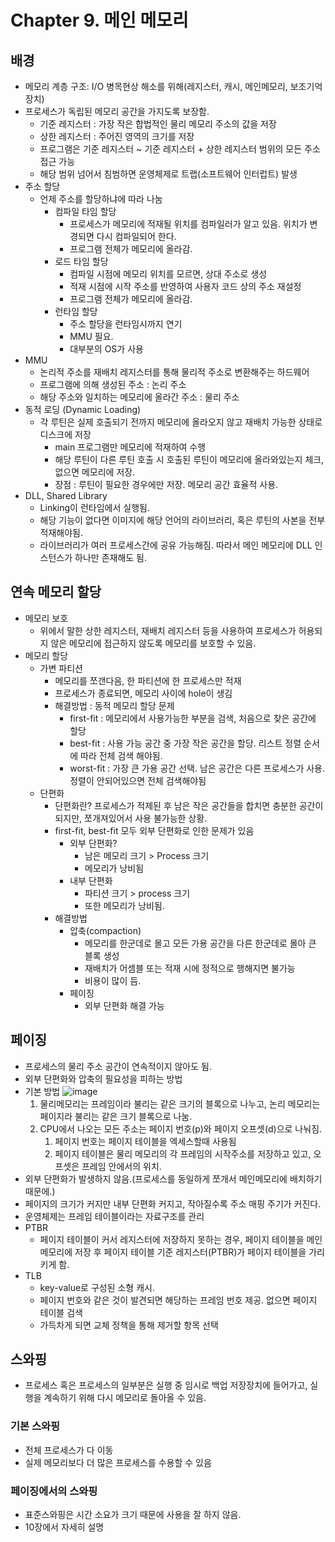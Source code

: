 # Chapter 9. 메인 메모리
## 배경
- 메모리 계층 구조: I/O 병목현상 해소를 위해(레지스터, 캐시, 메인메모리, 보조기억장치)
- 프로세스가 독립된 메모리 공간을 가지도록 보장함.
  - 기준 레지스터 : 가장 작은 합법적인 물리 메모리 주소의 값을 저장
  - 상한 레지스터 : 주어진 영역의 크기를 저장
  - 프로그램은 기준 레지스터 ~ 기준 레지스터 + 상한 레지스터 범위의 모든 주소 접근 가능
  - 해당 범위 넘어서 침범하면 운영체제로 트랩(소프트웨어 인터럽트) 발생
- 주소 할당
  - 언제 주소를 할당하냐에 따라 나눔
    - 컴파일 타임 할당
      - 프로세스가 메모리에 적재될 위치를 컴파일러가 알고 있음. 위치가 변경되면 다시 컴파일되어 한다.
      - 프로그램 전체가 메모리에 올라감.
    - 로드 타임 할당
      - 컴파일 시점에 메모리 위치를 모르면, 상대 주소로 생성
      - 적재 시점에 시작 주소를 반영하여 사용자 코드 상의 주소 재설정
      - 프로그램 전체가 메모리에 올라감.
    - 런타임 할당
      - 주소 할당을 런타임시까지 연기
      - MMU 필요.
      - 대부분의 OS가 사용
- MMU
  - 논리적 주소를 재배치 레지스터를 통해 물리적 주소로 변환해주는 하드웨어
  - 프로그램에 의해 생성된 주소 : 논리 주소
  - 해당 주소와 일치하는 메모리에 올라간 주소 : 물리 주소
- 동적 로딩 (Dynamic Loading)
  - 각 루틴은 실제 호출되기 전까지 메모리에 올라오지 않고 재배치 가능한 상태로 디스크에 저장
    - main 프로그램만 메모리에 적재하여 수행
    - 해당 루틴이 다른 루틴 호출 시 호출된 루틴이 메모리에 올라와있는지 체크, 없으면 메모리에 저장.
    - 장점 : 루틴이 필요한 경우에만 저장. 메모리 공간 효율적 사용.
- DLL, Shared Library
  - Linking이 런타임에서 실행됨.
  - 해당 기능이 없다면 이미지에 해당 언어의 라이브러리, 혹은 루틴의 사본을 전부 적재해야됨.
  - 라이브러리가 여러 프로세스간에 공유 가능해짐. 따라서 메인 메모리에 DLL 인스턴스가 하나만 존재해도 됨.

## 연속 메모리 할당
- 메모리 보호
  - 위에서 말한 상한 레지스터, 재배치 레지스터 등을 사용하여 프로세스가 허용되지 않은 메모리에 접근하지 않도록 메모리를 보호할 수 있음.
- 메모리 할당
  - 가변 파티션
    - 메모리를 쪼갠다음, 한 파티션에 한 프로세스만 적재
    - 프로세스가 종료되면, 메모리 사이에 hole이 생김
    - 해결방법 : 동적 메모리 할당 문제
      - first-fit : 메모리에서 사용가능한 부분을 검색, 처음으로 찾은 공간에 할당
      - best-fit : 사용 가능 공간 중 가장 작은 공간을 할당. 리스트 정렬 순서에 따라 전체 검색 해야됨.
      - worst-fit : 가장 큰 가용 공간 선택. 남은 공간은 다른 프로세스가 사용. 정렬이 안되어있으면 전체 검색해야됨
  - 단편화
    - 단편화란? 프로세스가 적제된 후 남은 작은 공간들을 합치면 충분한 공간이 되지만, 쪼개져있어서 사용 불가능한 상황.
    - first-fit, best-fit 모두 외부 단편화로 인한 문제가 있음
      - 외부 단편화?
        - 남은 메모리 크기 > Process 크기
        - 메모리가 낭비됨
      - 내부 단편화
        - 파티션 크기 > process 크기
        - 또한 메모리가 낭비됨.
    - 해결방법
      - 압축(compaction)
        - 메모리를 한군데로 몰고 모든 가용 공간을 다른 한군데로 몰아 큰 블록 생성
        - 재배치가 어셈블 또는 적재 시에 정적으로 행해지면 불가능
        - 비용이 많이 듬.
      - 페이징
        - 외부 단편화 해결 가능

## 페이징
- 프로세스의 물리 주소 공간이 연속적이지 않아도 됨.
- 외부 단편화와 압축의 필요성을 피하는 방법
- 기본 방법
![image](https://github.com/YunYongWoon/CS-STUDY/assets/46861704/cc93616b-75d5-4d80-8d51-1b4ff454f225)
  1. 물리메모리는 프레임이라 불리는 같은 크기의 블록으로 나누고, 논리 메모리는 페이지라 불리는 같은 크기 블록으로 나눔.
  2. CPU에서 나오는 모든 주소는 페이지 번호(p)와 페이지 오프셋(d)으로 나눠짐.
     1. 페이지 번호는 페이지 테이블을 엑세스할때 사용됨
     2. 페이지 테이블은 물리 메모리의 각 프레임의 시작주소를 저장하고 있고, 오프셋은 프레임 안에서의 위치.
- 외부 단편화가 발생하지 않음.(프로세스를 동일하게 쪼개서 메인메모리에 배치하기 때문에.)
- 페이지의 크기가 커지만 내부 단편화 커지고, 작아질수록 주소 매핑 주기가 커진다.
- 운영체제는 프레임 테이블이라는 자료구조를 관리
- PTBR
  - 페이지 테이블이 커서 레지스터에 저장하지 못하는 경우, 페이지 테이블을 메인메모리에 저장 후 페이지 테이블 기준 레지스터(PTBR)가 페이지 테이블을 가리키게 함.
- TLB
  - key-value로 구성된 소형 캐시.
  - 페이지 번호와 같은 것이 발견되면 해당하는 프레임 번호 제공. 없으면 페이지 테이블 검색
  - 가득차게 되면 교체 정책을 통해 제거할 항목 선택
## 스와핑
- 프로세스 혹은 프로세스의 일부분은 실행 중 임시로 백업 저장장치에 들어가고, 실행을 계속하기 위해 다시 메모리로 돌아올 수 있음.
### 기본 스와핑
- 전체 프로세스가 다 이동
- 실제 메모리보다 더 많은 프로세스를 수용할 수 있음
### 페이징에서의 스와핑
- 표준스와핑은 시간 소요가 크기 때문에 사용을 잘 하지 않음.
- 10장에서 자세히 설명